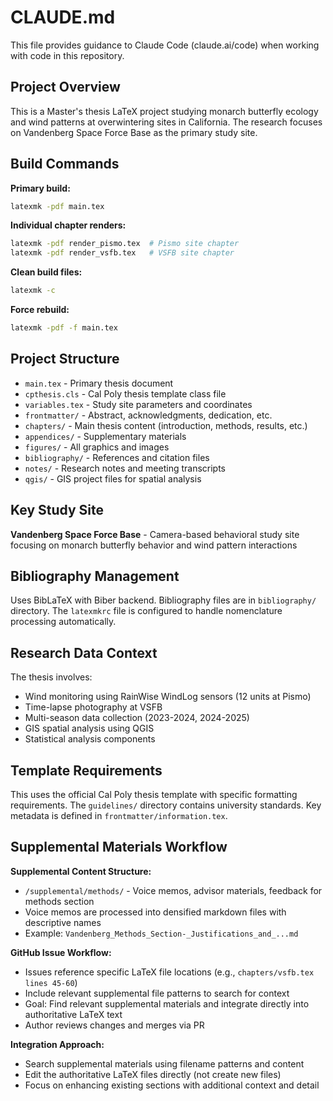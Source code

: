 # CLAUDE.md

This file provides guidance to Claude Code (claude.ai/code) when working with code in this repository.

## Project Overview

This is a Master's thesis LaTeX project studying monarch butterfly ecology and wind patterns at overwintering sites in California. The research focuses on Vandenberg Space Force Base as the primary study site.

## Build Commands

**Primary build:**
```bash
latexmk -pdf main.tex
```

**Individual chapter renders:**
```bash
latexmk -pdf render_pismo.tex  # Pismo site chapter
latexmk -pdf render_vsfb.tex   # VSFB site chapter
```

**Clean build files:**
```bash
latexmk -c
```

**Force rebuild:**
```bash
latexmk -pdf -f main.tex
```

## Project Structure

- `main.tex` - Primary thesis document
- `cpthesis.cls` - Cal Poly thesis template class file
- `variables.tex` - Study site parameters and coordinates
- `frontmatter/` - Abstract, acknowledgments, dedication, etc.
- `chapters/` - Main thesis content (introduction, methods, results, etc.)
- `appendices/` - Supplementary materials
- `figures/` - All graphics and images
- `bibliography/` - References and citation files
- `notes/` - Research notes and meeting transcripts
- `qgis/` - GIS project files for spatial analysis

## Key Study Site

**Vandenberg Space Force Base** - Camera-based behavioral study site focusing on monarch butterfly behavior and wind pattern interactions

## Bibliography Management

Uses BibLaTeX with Biber backend. Bibliography files are in `bibliography/` directory. The `latexmkrc` file is configured to handle nomenclature processing automatically.

## Research Data Context

The thesis involves:
- Wind monitoring using RainWise WindLog sensors (12 units at Pismo)
- Time-lapse photography at VSFB
- Multi-season data collection (2023-2024, 2024-2025)
- GIS spatial analysis using QGIS
- Statistical analysis components

## Template Requirements

This uses the official Cal Poly thesis template with specific formatting requirements. The `guidelines/` directory contains university standards. Key metadata is defined in `frontmatter/information.tex`.

## Supplemental Materials Workflow

**Supplemental Content Structure:**
- `/supplemental/methods/` - Voice memos, advisor materials, feedback for methods section
- Voice memos are processed into densified markdown files with descriptive names
- Example: `Vandenberg_Methods_Section-_Justifications_and_...md`

**GitHub Issue Workflow:**
- Issues reference specific LaTeX file locations (e.g., `chapters/vsfb.tex lines 45-60`)
- Include relevant supplemental file patterns to search for context
- Goal: Find relevant supplemental materials and integrate directly into authoritative LaTeX text
- Author reviews changes and merges via PR

**Integration Approach:**
- Search supplemental materials using filename patterns and content
- Edit the authoritative LaTeX files directly (not create new files)
- Focus on enhancing existing sections with additional context and detail